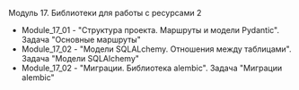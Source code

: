 Модуль 17. Библиотеки для работы с ресурсами 2
- Module_17_01 - "Структура проекта. Маршруты и модели Pydantic". Задача "Основные маршруты"
- Module_17_02 - "Модели SQLALchemy. Отношения между таблицами". Задача "Модели SQLAlchemy"
- Module_17_02 - "Миграции. Библиотека alembic". Задача "Миграции alembic"
